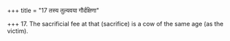+++
title = "17 तस्य तुल्यवया गौर्दक्षिणा"

+++
17. The sacrificial fee at that (sacrifice) is a cow of the same age (as the victim).
